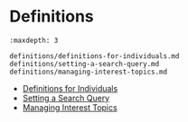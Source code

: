 # Definitions

```{toctree}
:maxdepth: 3

definitions/definitions-for-individuals.md
definitions/setting-a-search-query.md
definitions/managing-interest-topics.md
```

- [Definitions for Individuals](./definitions/definitions-for-individuals.md)
- [Setting a Search Query](./definitions/setting-a-search-query.md)
- [Managing Interest Topics](./definitions/managing-interest-topics.md)